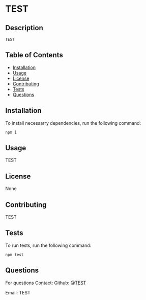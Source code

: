 
# TEST

## Description

    TEST

## Table of Contents

- [Installation](#installation)
- [Usage](#usage)
- [License](#license)
- [Contributing](#contributing)
- [Tests](#tests)
- [Questions](#questions)
    

## Installation

To install necessarry dependencies, run the following command:

`
npm i
`

## Usage

TEST

## License

None

## Contributing

TEST

## Tests

To run tests, run the following command:

`
npm test
`

## Questions

For questions Contact:
Github: [@TEST](https://github.com/TEST)

Email: TEST
